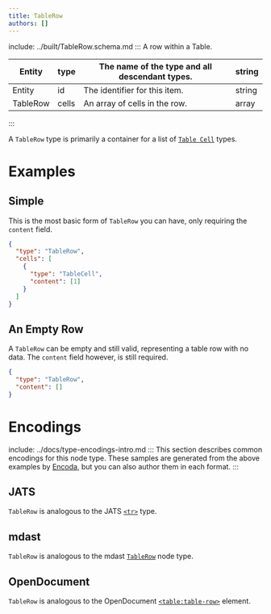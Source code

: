 ```yaml
---
title: TableRow
authors: []
---
```


include: ../built/TableRow.schema.md
:::
A row within a Table.

| Entity   | type  | The name of the type and all descendant types. | string |
| -------- | ----- | ---------------------------------------------- | ------ |
| Entity   | id    | The identifier for this item.                  | string |
| TableRow | cells | An array of cells in the row.                  | array  |

:::

A `TableRow` type is primarily a container for a list of [`Table Cell`](/schema/TableCell) types.

# Examples

## Simple

This is the most basic form of `TableRow` you can have, only requiring the `content` field.

```json
{
  "type": "TableRow",
  "cells": [
    {
      "type": "TableCell",
      "content": [1]
    }
  ]
}
```

## An Empty Row

A `TableRow` can be empty and still valid, representing a table row with no data. The `content` field however, is still required.

```json
{
  "type": "TableRow",
  "content": []
}
```

# Encodings

include: ../docs/type-encodings-intro.md
:::
This section describes common encodings for this node type. These samples are generated from the above examples by [Encoda](https://stencila.github.io/encoda), but you can also author them in each format.
:::

## JATS

`TableRow` is analogous to the JATS [`<tr>`](https://jats.nlm.nih.gov/articleauthoring/tag-library/1.2/element/tr.html) type.

## mdast

`TableRow` is analogous to the mdast [`TableRow`](https://github.com/syntax-tree/mdast#tablerow) node type.

## OpenDocument

`TableRow` is analogous to the OpenDocument [`<table:table-row>`](http://docs.oasis-open.org/office/v1.2/os/OpenDocument-v1.2-os-part1.html#__RefHeading__1415588_253892949) element.
